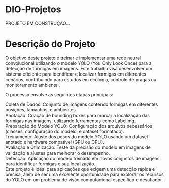 # DIO-Projetos

PROJETO EM CONSTRUÇÃO...



# Descrição do Projeto
O objetivo deste projeto é treinar e implementar uma rede neural convolucional utilizando o modelo YOLO (You Only Look Once) para a detecção de formigas em imagens. Este trabalho visa desenvolver um sistema eficiente para identificar e localizar formigas em diferentes cenários, contribuindo para estudos em ecologia, controle de pragas ou monitoramento ambiental.

O processo envolve as seguintes etapas principais:

Coleta de Dados: Conjunto de imagens contendo formigas em diferentes posições, tamanhos, e ambientes. </br>
Anotação: Criação de bounding boxes para marcar a localização das formigas nas imagens, utilizando ferramentas como LabelImg.</br>
Preparação do Modelo YOLO: Configuração dos arquivos necessários (classes, configuração do modelo, e dataset formatado).</br>
Treinamento: Ajuste dos pesos do modelo YOLO usando um dataset anotado e hardware compatível (GPU ou CPU).</br>
Avaliação e Otimização: Teste da precisão do modelo em imagens de validação e ajustes para melhorar o desempenho.</br>
Detecção: Aplicação do modelo treinado em novos conjuntos de imagens para identificar formigas e sua localização.</br>
Este projeto é ideal para aplicações que exigem uma detecção rápida e precisa, além de ser uma excelente oportunidade para explorar os recursos do YOLO em um problema de visão computacional específico e desafiador.

